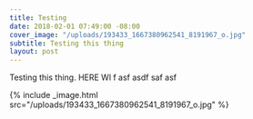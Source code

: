 ```yaml
---
title: Testing
date: 2018-02-01 07:49:00 -08:00
cover_image: "/uploads/193433_1667380962541_8191967_o.jpg"
subtitle: Testing this thing
layout: post
---
```


Testing this thing. HERE Wl
f
asf
asdf
saf
asf


{% include _image.html src="/uploads/193433_1667380962541_8191967_o.jpg" %}
